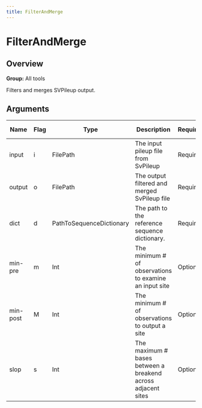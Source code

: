 ```yaml
---
title: FilterAndMerge
---
```


# FilterAndMerge

## Overview
**Group:** All tools

Filters and merges SVPileup output.

## Arguments

|Name|Flag|Type|Description|Required?|Max Values|Default Value(s)|
|----|----|----|-----------|---------|----------|----------------|
|input|i|FilePath|The input pileup file from SvPileup|Required|1||
|output|o|FilePath|The output filtered and merged SvPileup file|Required|1||
|dict|d|PathToSequenceDictionary|The path to the reference sequence dictionary.|Required|1||
|min-pre|m|Int|The minimum # of observations to examine an input site|Optional|1|1|
|min-post|M|Int|The minimum # of observations to output a site|Optional|1|1|
|slop|s|Int|The maximum # bases between a breakend across adjacent sites|Optional|1|0|

